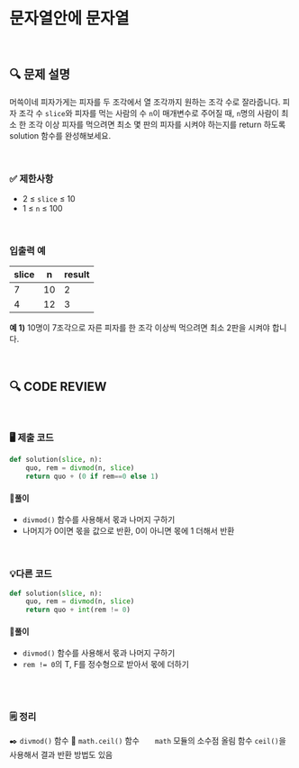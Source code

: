 # 문자열안에 문자열
<br/>

## **🔍 문제 설명**

머쓱이네 피자가게는 피자를 두 조각에서 열 조각까지 원하는 조각 수로 잘라줍니다. 피자 조각 수 `slice`와 피자를 먹는 사람의 수 `n`이 매개변수로 주어질 때, `n`명의 사람이 최소 한 조각 이상 피자를 먹으려면 최소 몇 판의 피자를 시켜야 하는지를 return 하도록 solution 함수를 완성해보세요.

<br/>

### **✅ 제한사항**

- 2 ≤ `slice` ≤ 10
- 1 ≤ `n` ≤ 100
<br/>

### **입출력 예**


|  slice  |  n |   result  |
| ------- |----| --------- |
|    7    | 10 |     2     |
|    4    | 12 |     3     |

**예 1)**
10명이 7조각으로 자른 피자를 한 조각 이상씩 먹으려면 최소 2판을 시켜야 합니다.

<br/>

## **🔍 CODE REVIEW**
<br/>

### **🖥️ 제출 코드**

```python
def solution(slice, n):
    quo, rem = divmod(n, slice)
    return quo + (0 if rem==0 else 1)
```

#### **📍풀이**

- `divmod()` 함수를 사용해서 몫과 나머지 구하기
- 나머지가 0이면 몫을 값으로 반환, 0이 아니면 몫에 1 더해서 반환

<br/>

### **💡다른 코드**
```python
def solution(slice, n):
    quo, rem = divmod(n, slice)
    return quo + int(rem != 0)
```

#### **📍풀이**

- `divmod()` 함수를 사용해서 몫과 나머지 구하기
-  `rem != 0`의 T, F를 정수형으로 받아서 몫에 더하기
<br/>

  #
### **🗒️ 정리**
✒️ `divmod()` 함수
📌 `math.ceil()` 함수
&nbsp;&nbsp;&nbsp;&nbsp;&nbsp;&nbsp;`math` 모듈의 소수점 올림 함수 `ceil()`을 사용해서 결과 반환 방법도 있음